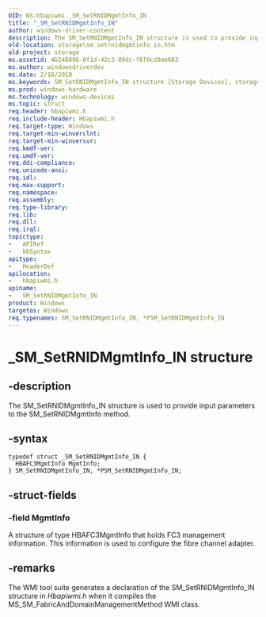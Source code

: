```yaml
---
UID: NS:hbapiwmi._SM_SetRNIDMgmtInfo_IN
title: "_SM_SetRNIDMgmtInfo_IN"
author: windows-driver-content
description: The SM_SetRNIDMgmtInfo_IN structure is used to provide input parameters to the SM_SetRNIDMgmtInfo method.
old-location: storage\sm_setrnidmgmtinfo_in.htm
old-project: storage
ms.assetid: 4b248886-8f1d-42c3-89dc-f6f0cd9ae683
ms.author: windowsdriverdev
ms.date: 2/16/2018
ms.keywords: SM_SetRNIDMgmtInfo_IN structure [Storage Devices], storage.sm_setrnidmgmtinfo_in, *PSM_SetRNIDMgmtInfo_IN, SM_SetRNIDMgmtInfo_IN, hbapiwmi/PSM_SetRNIDMgmtInfo_IN, PSM_SetRNIDMgmtInfo_IN structure pointer [Storage Devices], PSM_SetRNIDMgmtInfo_IN, _SM_SetRNIDMgmtInfo_IN, structs-Fibre_1da5987a-4759-4d2a-9e33-5c33123314fc.xml, hbapiwmi/SM_SetRNIDMgmtInfo_IN
ms.prod: windows-hardware
ms.technology: windows-devices
ms.topic: struct
req.header: hbapiwmi.h
req.include-header: Hbapiwmi.h
req.target-type: Windows
req.target-min-winverclnt: 
req.target-min-winversvr: 
req.kmdf-ver: 
req.umdf-ver: 
req.ddi-compliance: 
req.unicode-ansi: 
req.idl: 
req.max-support: 
req.namespace: 
req.assembly: 
req.type-library: 
req.lib: 
req.dll: 
req.irql: 
topictype:
-	APIRef
-	kbSyntax
apitype:
-	HeaderDef
apilocation:
-	hbapiwmi.h
apiname:
-	SM_SetRNIDMgmtInfo_IN
product: Windows
targetos: Windows
req.typenames: SM_SetRNIDMgmtInfo_IN, *PSM_SetRNIDMgmtInfo_IN
---
```


# _SM_SetRNIDMgmtInfo_IN structure


## -description


The SM_SetRNIDMgmtInfo_IN structure is used to provide input parameters to the SM_SetRNIDMgmtInfo method.


## -syntax


````
typedef struct _SM_SetRNIDMgmtInfo_IN {
  HBAFC3MgmtInfo MgmtInfo;
} SM_SetRNIDMgmtInfo_IN, *PSM_SetRNIDMgmtInfo_IN;
````


## -struct-fields




### -field MgmtInfo

A structure of type HBAFC3MgmtInfo that holds FC3 management information. This information is used to configure the fibre channel adapter.


## -remarks



The WMI tool suite generates a declaration of the SM_SetRNIDMgmtInfo_IN structure in <i>Hbapiwmi.h</i> when it compiles the MS_SM_FabricAndDomainManagementMethod WMI class.



